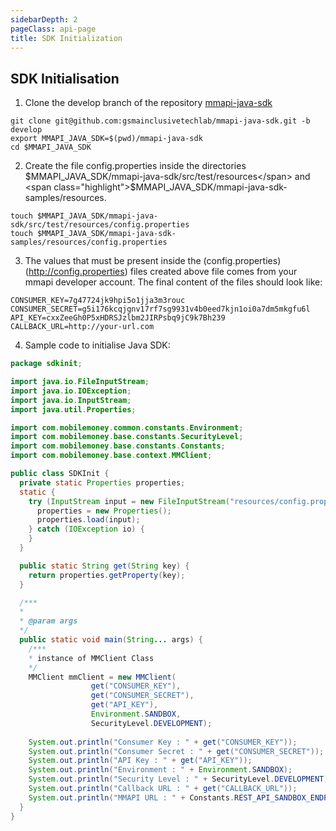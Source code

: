 ```yaml
---
sidebarDepth: 2
pageClass: api-page
title: SDK Initialization
---
```


## SDK Initialisation

1. Clone the develop branch of the repository <a href="https://github.com/gsmainclusivetechlab/mmapi-java-sdk" target="_blank">mmapi-java-sdk</a>

```shell
git clone git@github.com:gsmainclusivetechlab/mmapi-java-sdk.git -b develop
export MMAPI_JAVA_SDK=$(pwd)/mmapi-java-sdk
cd $MMAPI_JAVA_SDK
```

2. Create the file <span class="highlight">config.properties</span> inside the directories <span class="highlight">$MMAPI_JAVA_SDK/mmapi-java-sdk/src/test/resources</span>
and <span class="highlight">$MMAPI_JAVA_SDK/mmapi-java-sdk-samples/resources</span>.

```shell
touch $MMAPI_JAVA_SDK/mmapi-java-sdk/src/test/resources/config.properties
touch $MMAPI_JAVA_SDK/mmapi-java-sdk-samples/resources/config.properties
```

3. The values that must be present inside the <span class="highlight">(config.properties)(<http://config.properties>)</span> files created
above file comes from your mmapi developer account. The final content of the files should look like:

```shell
CONSUMER_KEY=7g47724jk9hpi5o1jja3m3rouc
CONSUMER_SECRET=g5i176kcqjgnv17rf7sg9931v4b0eed7kjn1oi0a7dm5mkgfu6l
API_KEY=cxxZeeGh0P5xHDRSJzlbm2JIRPsbq9jC9k7Bh239
CALLBACK_URL=http://your-url.com
```

4. Sample code to initialise Java SDK:

```java
package sdkinit;

import java.io.FileInputStream;
import java.io.IOException;
import java.io.InputStream;
import java.util.Properties;

import com.mobilemoney.common.constants.Environment;
import com.mobilemoney.base.constants.SecurityLevel;
import com.mobilemoney.base.constants.Constants;
import com.mobilemoney.base.context.MMClient;

public class SDKInit {
  private static Properties properties;
  static {
    try (InputStream input = new FileInputStream("resources/config.properties")) {
      properties = new Properties();
      properties.load(input);
    } catch (IOException io) {
    }
  }

  public static String get(String key) {
    return properties.getProperty(key);
  }

  /***
  *
  * @param args
  */
  public static void main(String... args) {
    /***
    * instance of MMClient Class
    */
    MMClient mmClient = new MMClient(
                  get("CONSUMER_KEY"),
                  get("CONSUMER_SECRET"),
                  get("API_KEY"),
                  Environment.SANDBOX,
                  SecurityLevel.DEVELOPMENT);
                  
    System.out.println("Consumer Key : " + get("CONSUMER_KEY"));
    System.out.println("Consumer Secret : " + get("CONSUMER_SECRET"));
    System.out.println("API Key : " + get("API_KEY"));
    System.out.println("Environment : " + Environment.SANDBOX);
    System.out.println("Security Level : " + SecurityLevel.DEVELOPMENT);
    System.out.println("Callback URL : " + get("CALLBACK_URL"));
    System.out.println("MMAPI URL : " + Constants.REST_API_SANDBOX_ENDPOINT);
  }
}
```